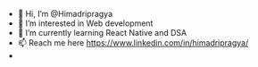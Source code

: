 - 👋 Hi, I’m @Himadripragya
- 👀 I’m interested in Web development
- 🌱 I’m currently learning React Native and DSA
- 📫 Reach me here https://www.linkedin.com/in/himadripragya/
- 


<!---
Himadripragya/Himadripragya is a ✨ special ✨ repository because its `README.md` (this file) appears on your GitHub profile.
You can click the Preview link to take a look at your changes.
--->
